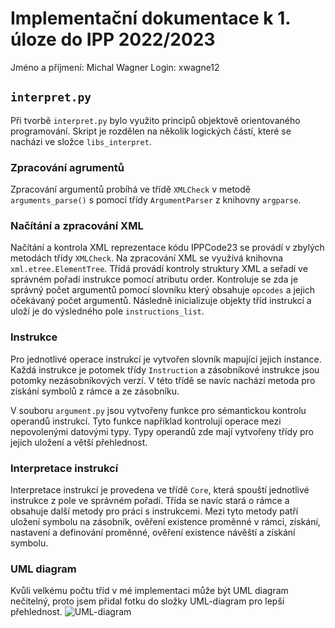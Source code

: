# Implementační dokumentace k 1. úloze do IPP 2022/2023
Jméno a příjmení: Michal Wagner
Login: xwagne12

## `interpret.py`
Při tvorbě `interpret.py` bylo využito principů objektově orientovaného programování. Skript je rozdělen na několik logických částí, které se nacházi ve složce `libs_interpret`.

### Zpracování agrumentů
Zpracování argumentů probíhá ve třídě `XMLCheck` v metodě `arguments_parse()` s pomocí třídy `ArgumentParser` z knihovny `argparse`.

### Načítání a zpracování XML
Načítání a kontrola XML reprezentace kódu IPPCode23 se provádí v zbylých metodách třídy `XMLCheck`. Na zpracování XML se využívá knihovna `xml.etree.ElementTree`. Třídá provádí kontroly struktury XML a seřadí ve správném pořadí instrukce pomocí atributu order. Kontroluje se zda je správný počet argumentů pomocí slovníku který obsahuje `opcodes` a jejich očekávaný počet argumentů. Následně inicializuje objekty tříd instrukcí a uloží je do výsledného pole `instructions_list`.

### Instrukce
Pro jednotlivé operace instrukcí je vytvořen slovník mapující jejich instance. Každá instrukce je potomek třídy `Instruction` a zásobníkové instrukce jsou potomky nezásobníkových verzí. V této třídě se navíc nachází metoda pro získání symbolů z rámce a ze zásobníku.

V souboru `argument.py` jsou vytvořeny funkce pro sémantickou kontrolu operandů instrukcí. Tyto funkce například kontrolují operace mezi nepovolenými datovými typy. Typy operandů zde mají vytvořeny třídy pro jejich uložení a větší přehlednost.

### Interpretace instrukcí
Interpretace instrukcí je provedena ve třídě `Core`, která spouští jednotlivé instrukce z pole ve správném pořadí. Třída se navíc stará o rámce a obsahuje další metody pro práci s instrukcemi. Mezi tyto metody patří uložení symbolu na zásobník, ověření existence proměnné v rámci, získání, nastavení a definování proměnné, ověření existence návěští a získání symbolu.

### UML diagram
Kvůli velkému počtu tříd v mé implementaci může být UML diagram nečitelný, proto jsem přidal fotku do složky UML-diagram pro lepší přehlednost.
![UML-diagram](UML-diagram/classes.jpg)
